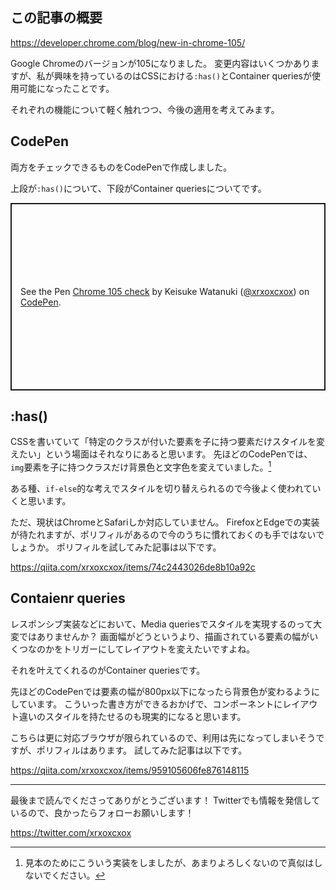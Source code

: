 <!--
title:   Chromeのバージョンが105になったのでCSSの:has()とContainer queriesが使えるようになった
tags:    CSS,Chrome
id:      f5bb193360d5a56889bb
private: false
-->


## この記事の概要

https://developer.chrome.com/blog/new-in-chrome-105/

Google Chromeのバージョンが105になりました。
変更内容はいくつかありますが、私が興味を持っているのはCSSにおける`:has()`とContainer queriesが使用可能になったことです。

それぞれの機能について軽く触れつつ、今後の適用を考えてみます。

## CodePen

両方をチェックできるものをCodePenで作成しました。

上段が`:has()`について、下段がContainer queriesについてです。

<p class="codepen" data-height="300" data-default-tab="html,result" data-slug-hash="YzamNjO" data-user="xrxoxcxox" style="height: 300px; box-sizing: border-box; display: flex; align-items: center; justify-content: center; border: 2px solid; margin: 1em 0; padding: 1em;">
  <span>See the Pen <a href="https://codepen.io/xrxoxcxox/pen/YzamNjO">
  Chrome 105 check</a> by Keisuke Watanuki (<a href="https://codepen.io/xrxoxcxox">@xrxoxcxox</a>)
  on <a href="https://codepen.io">CodePen</a>.</span>
</p>
<script async src="https://cpwebassets.codepen.io/assets/embed/ei.js"></script>

## :has()

CSSを書いていて「特定のクラスが付いた要素を子に持つ要素だけスタイルを変えたい」という場面はそれなりにあると思います。
先ほどのCodePenでは、`img`要素を子に持つクラスだけ背景色と文字色を変えていました。[^1]

[^1]: 見本のためにこういう実装をしましたが、あまりよろしくないので真似はしないでください。

ある種、`if-else`的な考えでスタイルを切り替えられるので今後よく使われていくと思います。

ただ、現状はChromeとSafariしか対応していません。
FirefoxとEdgeでの実装が待たれますが、ポリフィルがあるので今のうちに慣れておくのも手ではないでしょうか。
ポリフィルを試してみた記事は以下です。

https://qiita.com/xrxoxcxox/items/74c2443026de8b10a92c

## Contaienr queries

レスポンシブ実装などにおいて、Media queriesでスタイルを実現するのって大変ではありませんか？
画面幅がどうというより、描画されている要素の幅がいくつなのかをトリガーにしてレイアウトを変えたいですよね。

それを叶えてくれるのがContainer queriesです。

先ほどのCodePenでは要素の幅が800px以下になったら背景色が変わるようにしています。
こういった書き方ができるおかげで、コンポーネントにレイアウト違いのスタイルを持たせるのも現実的になると思います。

こちらは更に対応ブラウザが限られているので、利用は先になってしまいそうですが、ポリフィルはあります。
試してみた記事は以下です。

https://qiita.com/xrxoxcxox/items/959105606fe876148115

---

最後まで読んでくださってありがとうございます！
Twitterでも情報を発信しているので、良かったらフォローお願いします！

https://twitter.com/xrxoxcxox